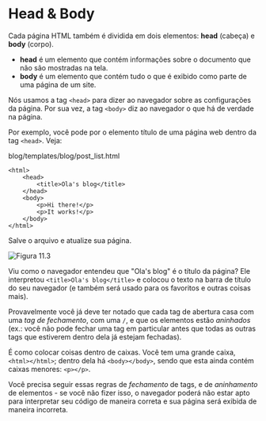 # Head & Body

Cada página HTML também é dividida em dois elementos: **head** \(cabeça\) e **body** \(corpo\).

* **head** é um elemento que contém informações sobre o documento que não são mostradas na tela.
* **body** é um elemento que contém tudo o que é exibido como parte de uma página de um site.

Nós usamos a tag `<head>` para dizer ao navegador sobre as configurações da página. Por sua vez, a tag `<body>` diz ao navegador o que há de verdade na página.

Por exemplo, você pode por o elemento título de uma página web dentro da tag `<head>`. Veja:

blog/templates/blog/post\_list.html

```markup
<html>
    <head>
        <title>Ola's blog</title>
    </head>
    <body>
        <p>Hi there!</p>
        <p>It works!</p>
    </body>
</html>
```

Salve o arquivo e atualize sua página.

![Figura 11.3](https://tutorial.djangogirls.org/pt/html/images/step4.png)

Viu como o navegador entendeu que "Ola's blog" é o título da página? Ele interpretou `<title>Ola's blog</title>` e colocou o texto na barra de título do seu navegador \(e também será usado para os favoritos e outras coisas mais\).

Provavelmente você já deve ter notado que cada tag de abertura casa com uma _tag de fechamento_, com uma `/`, e que os elementos estão _aninhados_ \(ex.: você não pode fechar uma tag em particular antes que todas as outras tags que estiverem dentro dela já estejam fechadas\).

É como colocar coisas dentro de caixas. Você tem uma grande caixa, `<html></html>`; dentro dela há `<body></body>`, sendo que esta ainda contém caixas menores: `<p></p>`.

Você precisa seguir essas regras de _fechamento_ de tags, e de _aninhamento_ de elementos - se você não fizer isso, o navegador poderá não estar apto para interpretar seu código de maneira correta e sua página será exibida de maneira incorreta.

